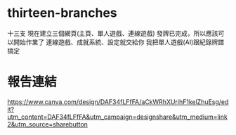 # thirteen-branches
十三支
現在建立三個網頁(主頁、單人遊戲、連線遊戲)
發牌已完成，所以應該可以開始作業了
連線遊戲、成就系統、設定就交給你
我把單人遊戲(AI)跟紀錄牌譜搞定

# 報告連結
https://www.canva.com/design/DAF34fLFfFA/aCkWRhXUrihF1kelZhuEsg/edit?utm_content=DAF34fLFfFA&utm_campaign=designshare&utm_medium=link2&utm_source=sharebutton
